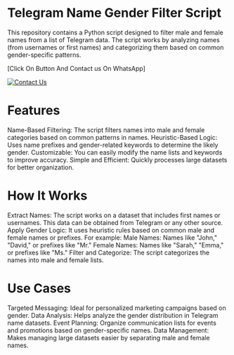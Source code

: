 # Telegram Name Gender Filter Script
This repository contains a Python script designed to filter male and female names from a list of Telegram data. The script works by analyzing names (from usernames or first names) and categorizing them based on common gender-specific patterns.

[Click On Button And Contact us On WhatsApp]

[![Contact Us](https://img.shields.io/badge/Contact-Us%20On%20WhatsApp-red?style=for-the-badge)](https://api.whatsapp.com/send?phone=918059199600&text=Hi,%20Sir%20i%20need%20Zoom%20Fake%20Participants%20Generator%20Software)
# Features
Name-Based Filtering: The script filters names into male and female categories based on common patterns in names.
Heuristic-Based Logic: Uses name prefixes and gender-related keywords to determine the likely gender.
Customizable: You can easily modify the name lists and keywords to improve accuracy.
Simple and Efficient: Quickly processes large datasets for better organization.
# How It Works
Extract Names: The script works on a dataset that includes first names or usernames. This data can be obtained from Telegram or any other source.
Apply Gender Logic: It uses heuristic rules based on common male and female names or prefixes. For example:
Male Names: Names like "John," "David," or prefixes like "Mr."
Female Names: Names like "Sarah," "Emma," or prefixes like "Ms."
Filter and Categorize: The script categorizes the names into male and female lists.
# Use Cases
Targeted Messaging: Ideal for personalized marketing campaigns based on gender.
Data Analysis: Helps analyze the gender distribution in Telegram name datasets.
Event Planning: Organize communication lists for events and promotions based on gender-specific names.
Data Management: Makes managing large datasets easier by separating male and female names.
